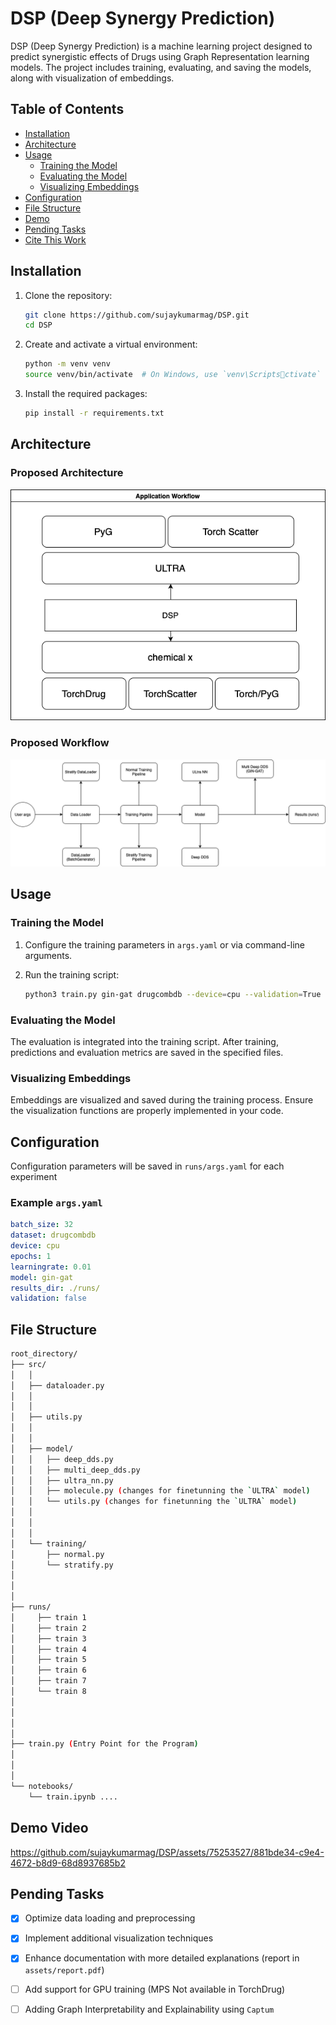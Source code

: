 # DSP (Deep Synergy Prediction)


DSP (Deep Synergy Prediction) is a machine learning project designed to predict synergistic effects of Drugs using  Graph Representation learning models. The project includes training, evaluating, and saving the models, along with visualization of embeddings.

## Table of Contents

- [Installation](#installation)
- [Architecture](#architecture)
- [Usage](#usage)
  - [Training the Model](#training-the-model)
  - [Evaluating the Model](#evaluating-the-model)
  - [Visualizing Embeddings](#visualizing-embeddings)
- [Configuration](#configuration)
- [File Structure](#file-structure)
- [Demo](#demo)
- [Pending Tasks](#pending-tasks)
- [Cite This Work](#cite-this-work)




## Installation

1. Clone the repository:
   ```bash
   git clone https://github.com/sujaykumarmag/DSP.git
   cd DSP
   ```

2. Create and activate a virtual environment:
   ```bash
   python -m venv venv
   source venv/bin/activate  # On Windows, use `venv\Scriptsctivate`
   ```

3. Install the required packages:
   ```bash
   pip install -r requirements.txt
   ```


## Architecture


### Proposed Architecture
![Proposed Architecture of DSP](./assets/arch.png)


### Proposed Workflow
![Proposed Workflow of DSP](./assets/workflow.png)


## Usage

### Training the Model

1. Configure the training parameters in `args.yaml` or via command-line arguments.

2. Run the training script:
   ```bash
   python3 train.py gin-gat drugcombdb --device=cpu --validation=True
   ```

### Evaluating the Model

The evaluation is integrated into the training script. After training, predictions and evaluation metrics are saved in the specified files.


### Visualizing Embeddings

Embeddings are visualized and saved during the training process. Ensure the visualization functions are properly implemented in your code.

## Configuration

Configuration parameters will be saved in `runs/args.yaml` for each experiment

### Example `args.yaml`
```yaml
batch_size: 32
dataset: drugcombdb
device: cpu
epochs: 1
learningrate: 0.01
model: gin-gat
results_dir: ./runs/
validation: false

```


## File Structure
```bash
root_directory/
├── src/
│   │
│   ├── dataloader.py
│   │
│   │
│   ├── utils.py
│   │
│   │
│   ├── model/
│   │   ├── deep_dds.py
│   │   ├── multi_deep_dds.py 
│   │   ├── ultra_nn.py 
│   │   ├── molecule.py (changes for finetunning the `ULTRA` model)
│   │   └── utils.py (changes for finetunning the `ULTRA` model)
│   │  
│   │
│   │
│   └── training/
│       ├── normal.py
│       └── stratify.py
│ 
│ 
│ 
├── runs/
│     ├── train 1
│     ├── train 2
│     ├── train 3
│     ├── train 4
│     ├── train 5
│     ├── train 6
│     ├── train 7
│     └── train 8
│           
│
│
│
├── train.py (Entry Point for the Program)
│
│
│ 
└── notebooks/
    └── train.ipynb ....


```


## Demo Video

https://github.com/sujaykumarmag/DSP/assets/75253527/881bde34-c9e4-4672-b8d9-68d8937685b2




## Pending Tasks

- [x] Optimize data loading and preprocessing
- [x] Implement additional visualization techniques
- [x] Enhance documentation with more detailed explanations (report in `assets/report.pdf`)
- [ ] Add support for GPU training (MPS Not available in TorchDrug)
- [ ] Adding Graph Interpretability and Explainability using `Captum`







